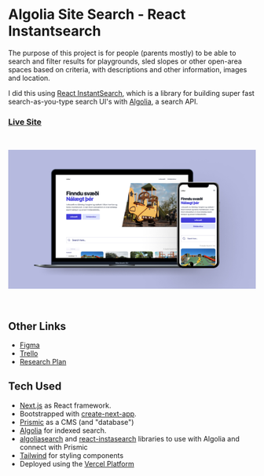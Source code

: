 # Algolia Site Search - React Instantsearch

The purpose of this project is for people (parents mostly) to be able to search and filter results for playgrounds, sled slopes or other open-area spaces based on criteria, with descriptions and other information, images and location.  

I did this using [React InstantSearch](https://www.algolia.com/doc/guides/building-search-ui/what-is-instantsearch/react/), which is a library for building super fast search-as-you-type search UI's with [Algolia](https://www.algolia.com/), a search API.

### [Live Site](https://leiksvaedi.vercel.app/)

&nbsp;

<img src="https://raw.githubusercontent.com/hebaulf/leiksvaedi/main/public/leiksvaedi.jpg" alt="Screenshots of the site seen on deskop and mobile browsers" />

&nbsp;

## Other Links
- [Figma](https://www.figma.com/file/jvZwfXC2k54UzPWEJGqLiK/Leiksv%C3%A6%C3%B0i?node-id=9%3A256)
- [Trello](https://trello.com/b/uqaRcjkj)
- [Research Plan](https://docs.google.com/document/d/1OkaT8R1GwkFL3oBCgeQO2-0nYSwmwdO1G1hUgrLWiAM/edit?usp=sharing)


## Tech Used
- [Next.js](https://nextjs.org/) as React framework. 
- Bootstrapped with [create-next-app](https://github.com/vercel/next.js/tree/canary/packages/create-next-app). 
- [Prismic](https://prismic.io/) as a CMS (and "database") 
- [Algolia](https://www.algolia.com/) for indexed search.
- [algoliasearch](https://www.npmjs.com/package/algoliasearch) and [react-instasearch](https://github.com/algolia/react-instantsearch) libraries to use with Algolia and connect with Prismic
- [Tailwind](https://tailwindcss.com/) for styling components
- Deployed using the [Vercel Platform](https://vercel.com/new?utm_medium=default-template&filter=next.js&utm_source=create-next-app&utm_campaign=create-next-app-readme)
